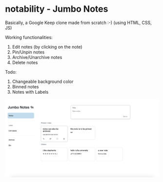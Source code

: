 # notability - Jumbo Notes

Basically, a Google Keep clone made from scratch :-)
(using HTML, CSS, JS)

Working functionalities:
1. Edit notes (by clicking on the note)
2. Pin/Unpin notes
3. Archive/Unarchive notes
4. Delete notes 

Todo:
1. Changeable background color
2. Binned notes
3. Notes with Labels

![image](docs/images/jumbo-notes.png)
